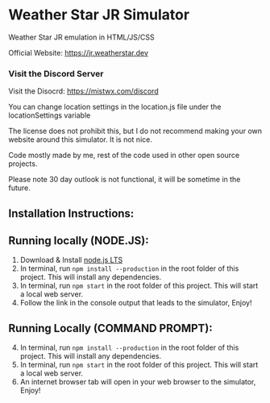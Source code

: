 # Weather Star JR Simulator
Weather Star JR emulation in HTML/JS/CSS

Official Website: https://jr.weatherstar.dev

### Visit the Discord Server
Visit the Disocrd: https://mistwx.com/discord

You can change location settings in the location.js file under the locationSettings variable

The license does not prohibit this, but I do not recommend making your own website around this simulator. It is not nice.

Code mostly made by me, rest of the code used in other open source projects.

Please note 30 day outlook is not functional, it will be sometime in the future.

## Installation Instructions:
## Running locally (NODE.JS):
1. Download & Install [node.js LTS](https://nodejs.org/en/)
5. In terminal, run `npm install --production` in the root folder of this project. This will install any dependencies.
6. In terminal, run `npm start` in the root folder of this project. This will start a local web server.
7. Follow the link in the console output that leads to the simulator, Enjoy!

## Running Locally (COMMAND PROMPT):
4. In terminal, run `npm install --production` in the root folder of this project. This will install any dependencies.
5. In terminal, run `npm start` in the root folder of this project. This will start a local web server.
6. An internet browser tab will open in your web browser to the simulator, Enjoy!

